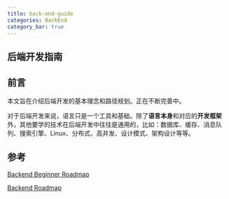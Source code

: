 ```yaml
---
title: back-end-guide
categories: BackEnd
category_bar: true
---
```


## 后端开发指南

## 前言

本文旨在介绍后端开发的基本理念和路径规划。正在不断完善中。

对于后端开发来说，语言只是一个工具和基础。除了**语言本身**和对应的**开发框架**外，其他要学的技术在后端开发中往往是通用的，比如：数据库、缓存、消息队列、搜索引擎、Linux、分布式、高并发、设计模式、架构设计等等。

## 参考

[Backend Beginner Roadmap](https://roadmap.sh/backend?r=backend-beginner)

[Backend Roadmap](https://roadmap.sh/backend)
